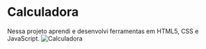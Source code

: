 # Calculadora
Nessa projeto aprendi e desenvolvi ferramentas em HTML5, CSS e JavaScript.
![Calculadora](https://user-images.githubusercontent.com/120404611/221199100-5f03309d-79fa-4193-94c5-19f820cbcb53.png)
